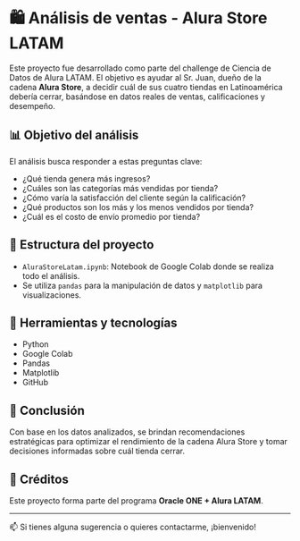 # 🛍️ Análisis de ventas - Alura Store LATAM

Este proyecto fue desarrollado como parte del challenge de Ciencia de Datos de Alura LATAM. El objetivo es ayudar al Sr. Juan, dueño de la cadena **Alura Store**, a decidir cuál de sus cuatro tiendas en Latinoamérica debería cerrar, basándose en datos reales de ventas, calificaciones y desempeño.

## 📊 Objetivo del análisis

El análisis busca responder a estas preguntas clave:
- ¿Qué tienda genera más ingresos?
- ¿Cuáles son las categorías más vendidas por tienda?
- ¿Cómo varía la satisfacción del cliente según la calificación?
- ¿Qué productos son los más y los menos vendidos por tienda?
- ¿Cuál es el costo de envío promedio por tienda?

## 📂 Estructura del proyecto

- `AluraStoreLatam.ipynb`: Notebook de Google Colab donde se realiza todo el análisis.
- Se utiliza `pandas` para la manipulación de datos y `matplotlib` para visualizaciones.

## 🧠 Herramientas y tecnologías

- Python
- Google Colab
- Pandas
- Matplotlib
- GitHub

## 📍 Conclusión

Con base en los datos analizados, se brindan recomendaciones estratégicas para optimizar el rendimiento de la cadena Alura Store y tomar decisiones informadas sobre cuál tienda cerrar.

## 📎 Créditos

Este proyecto forma parte del programa **Oracle ONE + Alura LATAM**.

---

📫 Si tienes alguna sugerencia o quieres contactarme, ¡bienvenido!
